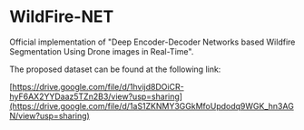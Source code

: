 # WildFire-NET
Official implementation of "Deep Encoder-Decoder Networks based Wildfire Segmentation Using Drone images in Real-Time".

The proposed dataset can be found at the following link:

[https://drive.google.com/file/d/1hvijd8DOiCR-hyF6AX2YYDaaz5TZn2B3/view?usp=sharing](https://drive.google.com/file/d/1aS1ZKNMY3GGkMfoUpdodq9WGK_hn3AGN/view?usp=sharing)
